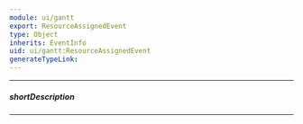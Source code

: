```yaml
---
module: ui/gantt
export: ResourceAssignedEvent
type: Object
inherits: EventInfo
uid: ui/gantt:ResourceAssignedEvent
generateTypeLink: 
---
```

---
##### shortDescription
<!-- Description goes here -->

---
<!-- Description goes here -->
